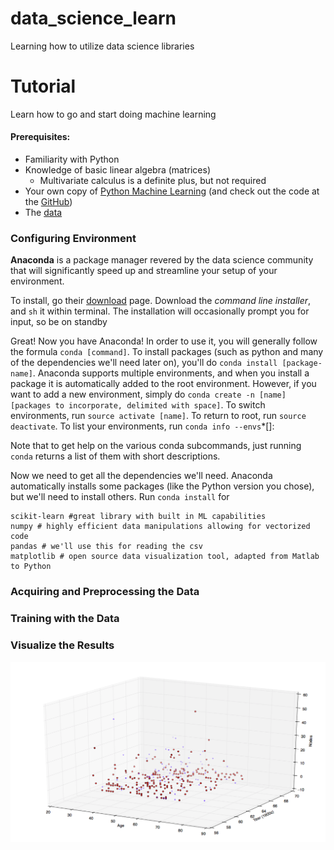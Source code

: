 # data_science_learn
Learning how to utilize data science libraries


# Tutorial

Learn how to go and start doing machine learning

#### Prerequisites:
* Familiarity with Python
* Knowledge of basic linear algebra (matrices)
    * Multivariate calculus is a definite plus, but not required
* Your own copy of [Python Machine Learning](https://www.amazon.com/Python-Machine-Learning-Sebastian-Raschka/dp/1783555130) (and check out the code at the [GitHub](https://github.com/rasbt/python-machine-learning-book))
* The [data](https://archive.ics.uci.edu/ml/machine-learning-databases/haberman/haberman.data)


### Configuring Environment

**Anaconda** is a package manager revered by the data science community that will significantly speed up and streamline your setup of your environment.

To install, go their [download](https://www.continuum.io/downloads) page. Download the *command line installer*, and `sh` it within terminal. The installation will occasionally prompt you for input, so be on standby

Great! Now you have Anaconda! In order to use it, you will generally follow the formula `conda [command]`. To install packages (such as python and many of the dependencies we'll need later on), you'll do `conda install [package-name]`. Anaconda supports multiple environments, and when you install a package it is automatically added to the root environment. However, if you want to add a new environment, simply do `conda create -n [name] [packages to incorporate, delimited with space]`. To switch environments, run `source activate [name]`. To return to root, run `source deactivate`. To list your environments, run `conda info --envs`*[]: 

Note that to get help on the various conda subcommands, just running `conda` returns a list of them with short descriptions.

Now we need to get all the dependencies we'll need. Anaconda automatically installs some packages (like the Python version you chose), but we'll need to install others. Run `conda install` for 
```
scikit-learn #great library with built in ML capabilities
numpy # highly efficient data manipulations allowing for vectorized code
pandas # we'll use this for reading the csv
matplotlib # open source data visualization tool, adapted from Matlab to Python
```

### Acquiring and Preprocessing the Data


### Training with the Data


### Visualize the Results


![picture][data_pic]

[data_pic]: https://raw.githubusercontent.com/chaseWilliams/data_science_learn/master/images/data_3d.png "Picture of Data"
